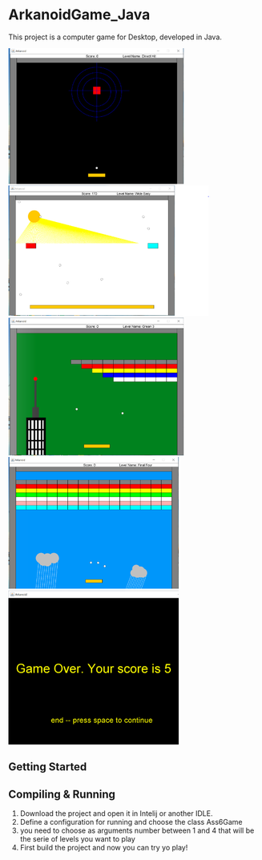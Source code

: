 # ArkanoidGame_Java

This project is a computer game for Desktop, developed in Java. 

<kbd>
    <img src="images/level1.PNG" width="350"/>
    <img src="images/level2.PNG" width="400"/>
    <img src="images/level3.PNG" width="350"/>
    <img src="images/level4.PNG" width="340"/>
    <img src="images/finalScreenPNG.PNG" width="340"/>
</kbd>

## Getting Started

## Compiling & Running

1. Download the project and open it in Intelij or another IDLE.
2. Define a configuration for running and choose the class Ass6Game
3. you need to choose as arguments number between 1 and 4 that will be the serie of levels you want to play
4. First build the project and now you can try yo play!
